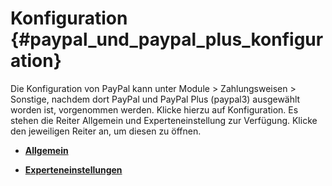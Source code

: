 # Konfiguration {#paypal_und_paypal_plus_konfiguration}

Die Konfiguration von PayPal kann unter Module \> Zahlungsweisen \> Sonstige, nachdem dort PayPal und PayPal Plus \(paypal3\) ausgewählt worden ist, vorgenommen werden. Klicke hierzu auf Konfiguration. Es stehen die Reiter Allgemein und Experteneinstellung zur Verfügung. Klicke den jeweiligen Reiter an, um diesen zu öffnen.

-   **[Allgemein](14_3_3a_Allgemein.md)**  

-   **[Experteneinstellungen](14_3_3b_Experteneinstellungen.md)**  




